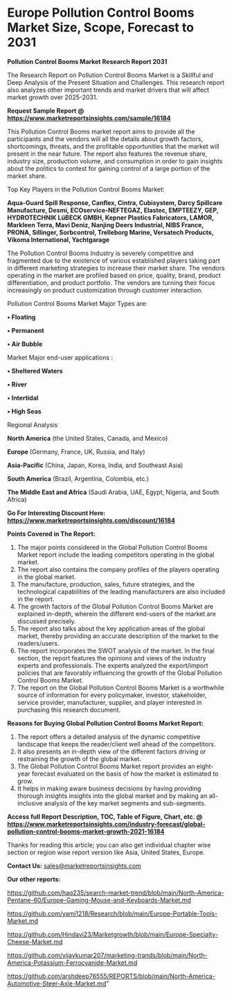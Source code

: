  # Europe Pollution Control Booms Market Size, Scope, Forecast to 2031

<strong>Pollution Control Booms Market Research Report 2031</strong>

The Research Report on Pollution Control Booms Market is a Skillful and Deep Analysis of the Present Situation and Challenges. This research report also analyzes other important trends and market drivers that will affect market growth over 2025-2031.

<strong>Request Sample Report @ <a href=https://www.marketreportsinsights.com/sample/16184>https://www.marketreportsinsights.com/sample/16184</a></strong>

This Pollution Control Booms market report aims to provide all the participants and the vendors will all the details about growth factors, shortcomings, threats, and the profitable opportunities that the market will present in the near future. The report also features the revenue share, industry size, production volume, and consumption in order to gain insights about the politics to contest for gaining control of a large portion of the market share.

Top Key Players in the Pollution Control Booms Market:

<strong>Aqua-Guard Spill Response, Canflex, Cintra, Cubisystem, Darcy Spillcare Manufacture, Desmi, ECOservice-NEFTEGAZ, Elastec, EMPTEEZY, GEP, HYDROTECHNIK LüBECK GMBH, Kepner Plastics Fabricators, LAMOR, Markleen Terra, Mavi Deniz, Nanjing Deers Industrial, NIBS France, PRONA, Sillinger, Sorbcontrol, Trelleborg Marine, Versatech Products, Vikoma International, Yachtgarage</strong>

The Pollution Control Booms Industry is severely competitive and fragmented due to the existence of various established players taking part in different marketing strategies to increase their market share. The vendors operating in the market are profiled based on price, quality, brand, product differentiation, and product portfolio. The vendors are turning their focus increasingly on product customization through customer interaction.

Pollution Control Booms Market Major Types are:

<strong>• Floating

• Permanent

• Air Bubble</strong>

Market Major end-user applications :

<strong>• Sheltered Waters

• River

• Intertidal

• High Seas</strong>

Regional Analysis

</u><strong><b>North America</b></strong> (the United States, Canada, and Mexico)

<strong><b>Europe </b></strong>(Germany, France, UK, Russia, and Italy)

<strong><b>Asia-Pacific</b></strong> (China, Japan, Korea, India, and Southeast Asia)

<strong><b>South America</b></strong> (Brazil, Argentina, Colombia, etc.)

<strong><b>The Middle East and Africa</b></strong> (Saudi Arabia, UAE, Egypt, Nigeria, and South Africa)

<strong>Go For Interesting Discount Here: <a href=https://www.marketreportsinsights.com/discount/16184>https://www.marketreportsinsights.com/discount/16184</a></strong>

<strong>Points Covered in The Report:</strong>
<ol>
  <li>The major points considered in the Global Pollution Control Booms Market report include the leading competitors operating in the global market.</li>
  <li>The report also contains the company profiles of the players operating in the global market.</li>
  <li>The manufacture, production, sales, future strategies, and the technological capabilities of the leading manufacturers are also included in the report.</li>
  <li>The growth factors of the Global Pollution Control Booms Market are explained in-depth, wherein the different end-users of the market are discussed precisely.</li>
  <li>The report also talks about the key application areas of the global market, thereby providing an accurate description of the market to the readers/users.</li>
  <li>The report incorporates the SWOT analysis of the market. In the final section, the report features the opinions and views of the industry experts and professionals. The experts analyzed the export/import policies that are favorably influencing the growth of the Global Pollution Control Booms Market.</li>
  <li>The report on the Global Pollution Control Booms Market is a worthwhile source of information for every policymaker, investor, stakeholder, service provider, manufacturer, supplier, and player interested in purchasing this research document.</li>
</ol>
<strong>Reasons for Buying Global Pollution Control Booms Market Report:</strong>

<ol>
  <li>The report offers a detailed analysis of the dynamic competitive landscape that keeps the reader/client well ahead of the competitors.</li>
  <li>It also presents an in-depth view of the different factors driving or restraining the growth of the global market.</li>
  <li>The Global Pollution Control Booms Market report provides an eight-year forecast evaluated on the basis of how the market is estimated to grow.</li>
  <li>It helps in making aware business decisions by having providing thorough insights insights into the global market and by making an all-inclusive analysis of the key market segments and sub-segments.</li>
</ol>
<strong>Access full Report Description, TOC, Table of Figure, Chart, etc. @ <a href=https://www.marketreportsinsights.com/industry-forecast/global-pollution-control-booms-market-growth-2021-16184>https://www.marketreportsinsights.com/industry-forecast/global-pollution-control-booms-market-growth-2021-16184</a></strong>


Thanks for reading this article; you can also get individual chapter wise section or region wise report version like Asia, United States, Europe.

<strong>Contact Us:</strong>
sales@marketreportsinsights.com

<strong>Our other reports:</strong>

<a href=https://github.com/haq235/search-market-trend/blob/main/North-America-Pentane-60/Europe-Gaming-Mouse-and-Keyboards-Market.md>https://github.com/haq235/search-market-trend/blob/main/North-America-Pentane-60/Europe-Gaming-Mouse-and-Keyboards-Market.md</a>

<a href=https://github.com/yami1218/Research/blob/main/Europe-Portable-Tools-Market.md>https://github.com/yami1218/Research/blob/main/Europe-Portable-Tools-Market.md</a>

<a href=https://github.com/Hindavi23/Marketgrowth/blob/main/Europe-Specialty-Cheese-Market.md>https://github.com/Hindavi23/Marketgrowth/blob/main/Europe-Specialty-Cheese-Market.md</a>

<a href=https://github.com/vijaykumar207/marketing-trands/blob/main/North-America-Potassium-Ferrocyanide-Market.md>https://github.com/vijaykumar207/marketing-trands/blob/main/North-America-Potassium-Ferrocyanide-Market.md</a>

<a href=https://github.com/arshdeep76555/REPORTS/blob/main/North-America-Automotive-Steer-Axle-Market.md>https://github.com/arshdeep76555/REPORTS/blob/main/North-America-Automotive-Steer-Axle-Market.md</a>"
